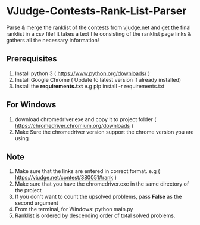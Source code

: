 # VJudge-Contests-Rank-List-Parser
Parse & merge the ranklist of the contests from vjudge.net and get the final ranklist in a csv file! It takes a text file consisting of the ranklist page links & gathers all the necessary information!

## Prerequisites
1. Install python 3 ( https://www.python.org/downloads/ )
2. Install Google Chrome ( Update to latest version if already installed)
3. Install the **requirements.txt** e.g pip install -r requirements.txt

## For Windows
1. download chromedriver.exe and copy it to project folder ( https://chromedriver.chromium.org/downloads )
2. Make Sure the chromedriver version support the chrome version you are using

## Note
1. Make sure that the links are entered in correct format. e.g ( https://vjudge.net/contest/380051#rank )
2. Make sure that you have the chromedriver.exe in the same directory of the project
3. If you don't want to count the upsolved problems, pass **False** as the second argument
4. From the terminal, for Windows: python main.py
5. Ranklist is ordered by descending order of total solved problems.
